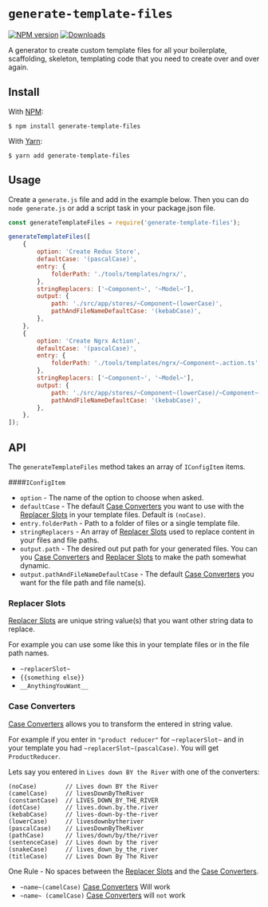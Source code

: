 # `generate-template-files`

[![NPM version][npm-img]][npm-url] [![Downloads][downloads-img]][npm-url]

A generator to create custom template files for all your boilerplate, scaffolding, skeleton, templating code that you need to create over and over again.

## Install

With [NPM](http://npmjs.com):

```command
$ npm install generate-template-files
```

With [Yarn](https://yarnpkg.com):

```command
$ yarn add generate-template-files
```

## Usage

Create a `generate.js` file and add in the example below. Then you can do `node generate.js` or add a script task in your package.json file.

```js
const generateTemplateFiles = require('generate-template-files');

generateTemplateFiles([
    {
        option: 'Create Redux Store',
        defaultCase: '(pascalCase)',
        entry: {
            folderPath: './tools/templates/ngrx/',
        },
        stringReplacers: ['~Component~', '~Model~'],
        output: {
            path: './src/app/stores/~Component~(lowerCase)',
            pathAndFileNameDefaultCase: '(kebabCase)',
        },
    },
    {
        option: 'Create Ngrx Action',
        defaultCase: '(pascalCase)',
        entry: {
            folderPath: './tools/templates/ngrx/~Component~.action.ts',
        },
        stringReplacers: ['~Component~', '~Model~'],
        output: {
            path: './src/app/stores/~Component~(lowerCase)/~Component~(pascalCase)Action.ts',
            pathAndFileNameDefaultCase: '(kebabCase)',
        },
    },
]);
```

## API

The `generateTemplateFiles` method takes an array of `IConfigItem` items.

####`IConfigItem`

-   `option` - The name of the option to choose when asked.
-   `defaultCase` - The default [Case Converters](#case-converters) you want to use with the [Replacer Slots](#replacer-slots) in your template files. Default is `(noCase)`.
-   `entry.folderPath` - Path to a folder of files or a single template file.
-   `stringReplacers` - An array of [Replacer Slots](#replacer-slots) used to replace content in your files and file paths.
-   `output.path` - The desired out put path for your generated files. You can you [Case Converters](#case-converters) and [Replacer Slots](#replacer-slots) to make the path somewhat dynamic.
-   `output.pathAndFileNameDefaultCase` - The default [Case Converters](#case-converters) you want for the file path and file name(s).

### Replacer Slots

[Replacer Slots](#replacer-slots) are unique string value(s) that you want other string data to replace.

For example you can use some like this in your template files or in the file path names.

-   `~replacerSlot~`
-   `{{something else}}`
-   `__AnythingYouWant__`

### Case Converters

[Case Converters](#case-converters) allows you to transform the entered in string value.

For example if you enter in `"product reducer"` for `~replacerSlot~` and in your template you had `~replacerSlot~(pascalCase)`. You will get `ProductReducer`.

Lets say you entered in `Lives down BY the River` with one of the converters:

    (noCase)        // Lives down BY the River
    (camelCase)     // livesDownByTheRiver
    (constantCase)  // LIVES_DOWN_BY_THE_RIVER
    (dotCase)       // lives.down.by.the.river
    (kebabCase)     // lives-down-by-the-river
    (lowerCase)     // livesdownbytheriver
    (pascalCase)    // LivesDownByTheRiver
    (pathCase)      // lives/down/by/the/river
    (sentenceCase)  // Lives down by the river
    (snakeCase)     // lives_down_by_the_river
    (titleCase)     // Lives Down By The River

One Rule - No spaces between the [Replacer Slots](#replacer-slots) and the [Case Converters](#case-converters).

-   `~name~(camelCase)` [Case Converters](#case-converters) Will work
-   `~name~ (camelCase)` [Case Converters](#case-converters) will `not` work

[npm-url]: https://npmjs.org/package/generate-template-files
[downloads-img]: http://img.shields.io/npm/dm/generate-template-files.svg?style=flat-square
[npm-img]: http://img.shields.io/npm/v/generate-template-files.svg?style=flat-square

